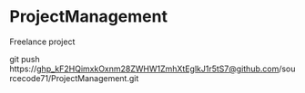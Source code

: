 # ProjectManagement
Freelance project


git push https://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@github.com/sourcecode71/ProjectManagement.git
